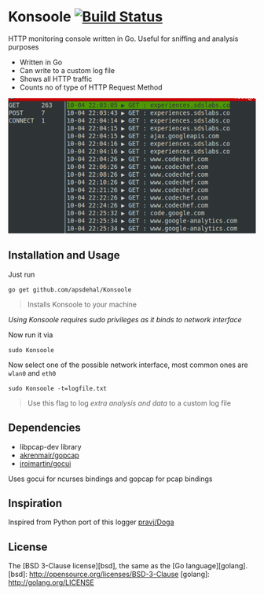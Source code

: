 # Konsoole [![Build Status](https://travis-ci.org/apsdehal/Konsoole.svg?branch=master)](https://travis-ci.org/apsdehal/Konsoole)

HTTP monitoring console written in Go. Useful for sniffing and analysis purposes

- Written in Go
- Can write to a custom log file
- Shows all HTTP traffic
- Counts no of type of HTTP Request Method

![Example Output](extra/demo.png)

## Installation and Usage

Just run

```
go get github.com/apsdehal/Konsoole
```
> Installs Konsoole to your machine

*Using Konsoole requires sudo privileges as it binds to network interface*

Now run it via

```
sudo Konsoole
```
Now select one of the possible network interface, most common ones are `wlan0` and `eth0`

```
sudo Konsoole -t=logfile.txt
```
> Use this flag to log *extra analysis and data* to a custom log file

## Dependencies

- libpcap-dev library
- [akrenmair/gopcap](http://github.com/akrennmair/gopcap)
- [jroimartin/gocui](http://github.com/jroimartin/gocui)

Uses gocui for ncurses bindings and gopcap for pcap bindings 

## Inspiration

Inspired from Python port of this logger [pravj/Doga](http://github.com/pravj/Doga)

## License

The [BSD 3-Clause license][bsd], the same as the [Go language][golang].
[bsd]: http://opensource.org/licenses/BSD-3-Clause
[golang]: http://golang.org/LICENSE

